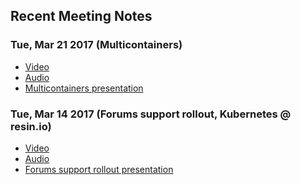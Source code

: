 ## Recent Meeting Notes

### Tue, Mar 21 2017 (Multicontainers)
* [Video]()
* [Audio]()
* [Multicontainers presentation](https://docs.google.com/a/resin.io/document/d/1_X8sNuuyqWcTgruH6GZiaEs7S7S24AX2KcVUOBmu5Sg/edit?usp=sharing)

### Tue, Mar 14 2017 (Forums support rollout, Kubernetes @ resin.io)
* [Video]()
* [Audio]()
* [Forums support rollout presentation](https://docs.google.com/a/resin.io/document/d/1_X8sNuuyqWcTgruH6GZiaEs7S7S24AX2KcVUOBmu5Sg/edit?usp=sharing)